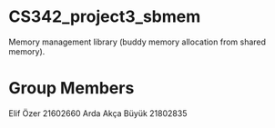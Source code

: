 # CS342_project3_sbmem
Memory management library (buddy memory allocation from shared memory).

# Group Members
Elif Özer 21602660
Arda Akça Büyük 21802835
